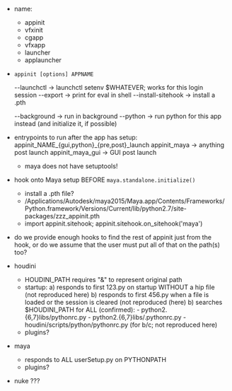 
- name:
    - appinit
    - vfxinit
    - cgapp
    - vfxapp
    - launcher
    - applauncher

- `appinit [options] APPNAME`

    --launchctl -> launchctl setenv $WHATEVER; works for this login session
    --export -> print for eval in shell
    --install-sitehook -> install a .pth

    --background -> run in background
    --python -> run python for this app instead (and initialize it, if possible)

- entrypoints to run after the app has setup:
    appinit_NAME_{gui,python}_{pre,post}_launch
    appinit_maya -> anything post launch
    appinit_maya_gui -> GUI post launch

    - maya does not have setuptools!

- hook onto Maya setup BEFORE `maya.standalone.initialize()`
    - install a .pth file?
    - /Applications/Autodesk/maya2015/Maya.app/Contents/Frameworks/Python.framework/Versions/Current/lib/python2.7/site-packages/zzz_appinit.pth
    - import appinit.sitehook; appinit.sitehook.on_sitehook('maya')

- do we provide enough hooks to find the rest of appinit just from the hook,
  or do we assume that the user must put all of that on the path(s) too?

- houdini
    - HOUDINI_PATH requires "&" to represent original path
    - startup:
        a) responds to first 123.py on startup WITHOUT a hip file (not reproduced here)
        b) responds to first 456.py when a file is loaded or the session
           is cleared (not reproduced (here)
        b) searches $HOUDINI_PATH for ALL (confirmed):
            - python2.{6,7}libs/pythonrc.py
            - python2.{6,7}libs/.pythonrc.py
            - houdini/scripts/python/pythonrc.py (for b/c; not reproduced here)
    - plugins?

- maya
    - responds to ALL userSetup.py on PYTHONPATH
    - plugins?

- nuke
    ???

